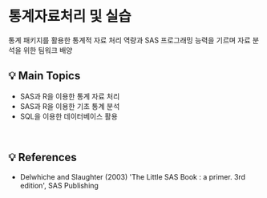 # 통계자료처리 및 실습
통계 패키지를 활용한 통계적 자료  처리 역량과 SAS 프로그래밍 능력을 기르며 자료 분석을 위한 팀워크 배양
<br>

## 💡 Main Topics
- SAS과 R을 이용한 통계 자료 처리
- SAS과 R을 이용한 기초 통계 분석
- SQL을 이용한 데이터베이스 활용
<br>

## 💡 References
- Delwhiche and Slaughter (2003) 'The Little SAS Book : a primer. 3rd edition', SAS Publishing
